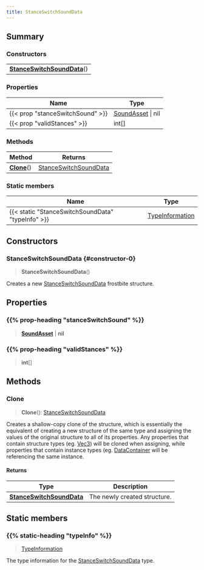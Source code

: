 ```yaml
---
title: StanceSwitchSoundData
---
```



## Summary
### Constructors
| |
| ----------- |
| **[StanceSwitchSoundData](#constructor-0)**() |

### Properties
| Name | Type |
| ---- | ---- |
| {{< prop "stanceSwitchSound" >}} | [SoundAsset](/vext/ref/fb/soundasset) \| nil |
| {{< prop "validStances" >}} | int[] |

### Methods
| Method | Returns |
| ------ | ---- |
| **[Clone](#clone)**() | [StanceSwitchSoundData](/vext/ref/fb/stanceswitchsounddata) |

### Static members
| Name | Type |
| ---- | ---- |
| {{< static "StanceSwitchSoundData" "typeInfo" >}} | [TypeInformation](/vext/ref/shared/class/typeinformation) |

## Constructors
### StanceSwitchSoundData {#constructor-0}
> **StanceSwitchSoundData**()

Creates a new [StanceSwitchSoundData](/vext/ref/fb/stanceswitchsounddata) frostbite structure.

## Properties
### {{% prop-heading "stanceSwitchSound" %}}
> **[SoundAsset](/vext/ref/fb/soundasset)** | **nil**

### {{% prop-heading "validStances" %}}
> **int**[]

## Methods
### Clone
> **Clone**(): [StanceSwitchSoundData](/vext/ref/fb/stanceswitchsounddata)

Creates a shallow-copy clone of the structure, which is essentially the equivalent of creating a new structure of the same type and assigning the values of the original structure to all of its properties. Any properties that contain structure types (eg. [Vec3](/vext/ref/shared/class/vec3)) will be cloned when assigning, while properties that contain instance types (eg. [DataContainer](/vext/ref/shared/class/datacontainer) will be referencing the same instance.

#### Returns
| Type | Description |
| ---- | ----------- |
| **[StanceSwitchSoundData](/vext/ref/fb/stanceswitchsounddata)** | The newly created structure. |

## Static members
### {{% static-heading "typeInfo" %}}
> [TypeInformation](/vext/ref/shared/class/typeinformation)

The type information for the [StanceSwitchSoundData](/vext/ref/fb/stanceswitchsounddata) type.

